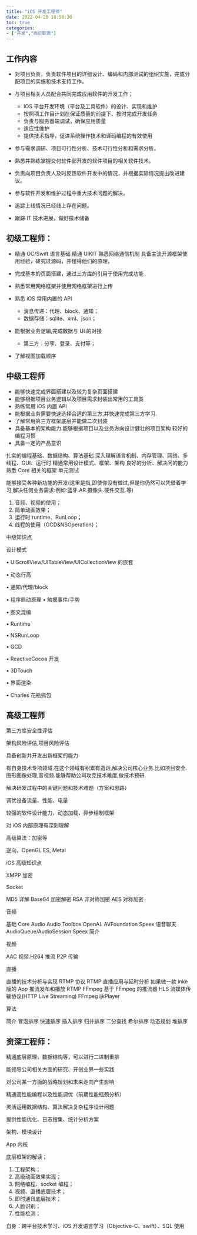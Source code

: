 ```yaml
---
title: "iOS 开发工程师"
date: 2022-04-20 18:58:30
toc: true
categories:
- ["开发","岗位职责"]
---
```


## 工作内容
- 对项目负责，负责软件项目的详细设计、编码和内部测试的组织实施，完成分配项目的实施和技术支持工作。


- 与项目相关人员配合共同完成应用软件的开发工作；
   - IOS 平台开发环境（平台及工具软件）的设计、实现和维护
   - 按照项工作目计划在保证质量的前提下、按时完成开发任务
   - 负责与服务器端调试，确保应用质量
   - 适应性维护
   - 提供技术指导，促进系统操作技术和译码编程的有效使用
- 参与需求调研、项目可行性分析、技术可行性分析和需求分析。


- 熟悉并熟练掌握交付软件部开发的软件项目的相关软件技术。


- 负责向项目负责人及时反馈软件开发中的情况，并根据实际情况提出改进建议。


- 参与软件开发和维护过程中重大技术问题的解决。


- 追踪上线情况已经线上存在问题。


- 跟踪 IT 技术进展，做好技术储备






## 初级工程师：

- 精通 OC/Swift 语言基础 精通 UIKIT 熟悉网络通信机制 具备主流开源框架使用经验，研究过源码，并懂得他们的原理，


- 完成基本的页面搭建，通过三方库的引用于使用完成功能


- 熟悉常用网络框架并使用网络框架进行上传


- 熟悉 iOS 常用内置的 API
   - 消息传递：代理、block、通知；
   - 数据存储：sqlite、xml、json；
- 能根据业务逻辑,完成数据与 UI 的对接
   - 第三方：分享、登录、支付等；
- 了解视图加载顺序



## 中级工程师

- 能够快速完成界面搭建以及较为复杂页面搭建
- 能够根据项目业务逻辑以及项目需求封装出常用的工具类
- 熟练常用 iOS 内置 API
- 能根据业务需要快速选择合适的第三方,并快速完成第三方学习.
- 了解常用第三方框架底层并能做二次封装
- 具备基本的架构能力.能够根据项目以及业务方向设计健壮的项目架构 较好的编程习惯
- 具备一定的产品意识

扎实的编程基础、数据结构、算法基础 深入理解语言机制、内存管理、网络、多线程、GUI、运行时 精通常用设计模式、框架、架构 良好的分析、解决问的能力 熟悉 Core 相关的框架 单元测试

能够接受各种新功能的开发(这里是指,即使你没有做过,但是你仍然可以凭借着学习,解决任何业务需求:例如:蓝牙.AR.摄像头.硬件交互.等)

1. 音频、视频的使用；
2. 简单动画效果；
3. 运行时 runtime、RunLoop；
4. 线程的使用（GCD&NSOperation）；

中级知识点

设计模式

• UIScrollView/UITableView/UICollectionView 的嵌套

• 动态行高

• 通知/代理/block

• 程序启动原理 • 触摸事件/手势

• 图文混编

• Runtime

• NSRunLoop

• GCD

• ReactiveCocoa 开发

• 3DTouch

• 界面渲染

• Charles 花瓶抓包

## 高级工程师
第三方库安全性评估

架构风险评估,项目风险评估

具备创新并开发出新框架的能力

有自身技术专项领域.在这个领域有积累有造诣,解决公司核心业务.比如项目安全.图形图像处理,音视频.能够帮助公司攻克技术难度,做技术预研.

解决研发过程中的关键问题和技术难题（方案和思路）

调优设备流量、性能、电量

较强的软件设计能力，动态加载，异步绘制框架

对 iOS 内部原理有深刻理解

高级算法：加密等

逆向，OpenGL ES, Metal

iOS 高级知识点

XMPP 加密

Socket

MD5 详解 Base64 加密解密 RSA 非对称加密 AES 对称加密

音频

基础 Core Audio Audio Toolbox OpenAL AVFoundation Speex 语音聊天 AudioQueue/AudioSession Speex 简介

视频

AAC 视频.H264 推流 P2P 传输

直播

直播的技术分析与实现 RTMP 协议 RTMP 直播应用与延时分析 如果做一款 inke 版的 App 推流发布和播放 RTMP FFmpeg 基于 FFmpeg 的推流器 HLS 流媒体传输协议(HTTP Live Streaming) FFmpeg ijkPlayer

算法

简介 冒泡排序 快速排序 插入排序 归并排序 二分查找 希尔排序 动态规划 堆排序

## 资深工程师：
精通底层原理，数据结构等，可以进行二进制重排

能领导公司相关方面的研究、开创业界一些实践

对公司某一方面的战略规划和未来走向产生影响

精通高性能编程以及性能调优（前期性能瓶颈分析）

灵活运用数据结构、算法解决复杂程序设计问题

提供性能优化、日志搜集、统计分析方案

架构、模块设计

App 内核

底层框架的解读；

1. 工程架构；
2. 高级动画效果实现；
3. 网络编程、socket 编程；
4. 视频、直播底层技术；
5. 即时通讯底层技术；
6. 人脸识别；
7. 性能检测；

自身：跨平台技术学习、iOS 开发语言学习（Objective-C、swift）、SQL 使用

